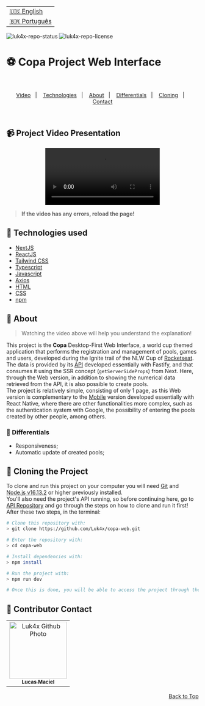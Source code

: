 <table align="right">
  <tr>
    <td>
      <a href="readme-en.md">🇺🇸 English</a>
    </td>
  </tr>
  <tr>
    <td>
      <a href="README.md">🇧🇷 Português</a>
    </td>
  </tr>
</table>

![luk4x-repo-status](https://img.shields.io/badge/Status-Finished-lightgrey?style=for-the-badge&logo=headspace&logoColor=green&color=lightgrey)
![luk4x-repo-license](https://img.shields.io/github/license/Luk4x/copa-web?style=for-the-badge&logo=unlicense&logoColor=lightgrey)
# ⚽ Copa Project Web Interface

<br>
<p align="center">
  <a href="#-project-video-presentation">Video</a>&nbsp;&nbsp;&nbsp;|&nbsp;&nbsp;&nbsp;
  <a href="#-technologies-used">Technologies</a>&nbsp;&nbsp;&nbsp;|&nbsp;&nbsp;&nbsp;
  <a href="#-about">About</a>&nbsp;&nbsp;&nbsp;|&nbsp;&nbsp;&nbsp;
  <a href="#-differentials">Differentials</a>&nbsp;&nbsp;&nbsp;|&nbsp;&nbsp;&nbsp;
  <a href="#-cloning-the-project">Cloning</a>&nbsp;&nbsp;&nbsp;|&nbsp;&nbsp;&nbsp;
  <a href="#-contributor-contact">Contact</a>
</p>
<br>

## 📹 Project Video Presentation
<div align="center">
  <video src="https://user-images.githubusercontent.com/86276393/201687710-bcd73479-80e0-4eec-88d7-6f73bcae0a34.mp4" />
</div>

> **If the video has any errors, reload the page!**<br>

## 🚀 Technologies used

- [NextJS](https://nextjs.org/)
- [ReactJS](https://pt-br.reactjs.org)
- [Tailwind CSS](https://tailwindcss.com/)
- [Typescript](https://www.typescriptlang.org/)
- [Javascript](https://developer.mozilla.org/en-US/docs/Web/JavaScript)
- [Axios](https://axios-http.com/docs/intro)
- [HTML](https://developer.mozilla.org/en-US/docs/Web/HTML)
- [CSS](https://developer.mozilla.org/en-US/docs/Web/CSS)
- [npm](https://www.npmjs.com/)

## 📝 About

> Watching the video above will help you understand the explanation!
  
This project is the **Copa** Desktop-First Web Interface, a world cup themed application that performs the registration and management of pools, games and users, developed during the Ignite trail of the NLW Cup of [Rocketseat](https://www.rocketseat.com.br/).<br>
The data is provided by its [API](https://github.com/Luk4x/copa-server) developed essentially with Fastify, and that consumes it using the SSR concept (`getServerSideProps`) from Next. Here, through the Web version, in addition to showing the numerical data retrieved from the API, it is also possible to create pools.<br>
The project is relatively simple, consisting of only 1 page, as this Web version is complementary to the [Mobile](https://github.com/Luk4x/copa-mobile) version developed essentially with React Native, where there are other functionalities more complex, such as the authentication system with Google, the possibility of entering the pools created by other people, among others.

### 📌 Differentials
- Responsiveness;
- Automatic update of created pools;

## 📖 Cloning the Project

To clone and run this project on your computer you will need [Git](https://git-scm.com/) and [Node.js v16.13.2](https://nodejs.org/en/) or higher previously installed.<br>
You'll also need the project's API running, so before continuing here, go to [API Repository](https://github.com/Luk4x/copa-server) and go through the steps on how to clone and run it first!<br>
After these two steps, in the terminal:

```bash
# Clone this repository with:
> git clone https://github.com/Luk4x/copa-web.git

# Enter the repository with:
> cd copa-web

# Install dependencies with:
> npm install

# Run the project with:
> npm run dev

# Once this is done, you will be able to access the project through the link that will appear in the terminal! (something like http://localhost:3000/ or http://0.0.0.0:3000/)
```

## 🤝 Contributor Contact

<table>
  <tr>
    <td align="center">
      <a href="https://www.linkedin.com/in/lucasmacielf/">
        <img src="https://avatars.githubusercontent.com/Luk4x" width="150px;" alt="Luk4x Github Photo"/><br>
        <sub>
          <b>Lucas Maciel</b>
        </sub>
      </a>
    </td>
  </tr>
</table>

<p align="right">
  <a href="#-copa-project-web-interface">Back to Top</a>
</p>
